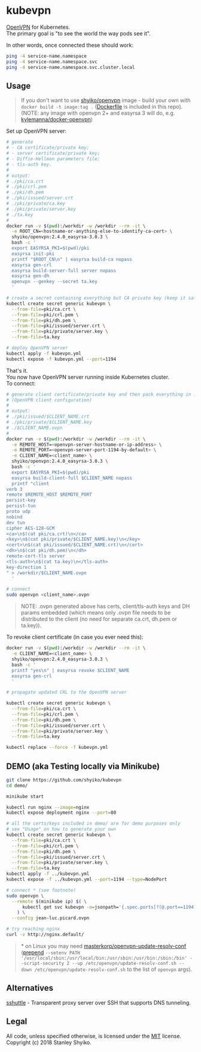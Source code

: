 # kubevpn

[OpenVPN](https://openvpn.net/index.php/open-source/documentation/howto.html) for Kubernetes.  
The primary goal is "to see the world the way pods see it".  

In other words, once connected these should work:

```sh
ping -4 service-name.namespace
ping -4 service-name.namespace.svc
ping -4 service-name.namespace.svc.cluster.local
```

## Usage

> If you don't want to use [shyiko/openvpn](https://hub.docker.com/r/shyiko/openvpn/) image - build your own with `docker build -t image:tag .` ([Dockerfile](Dockerfile) is included in this repo).  
(NOTE: any image with openvpn 2+ and easyrsa 3 will do, e.g. [kylemanna/docker-openvpn](https://github.com/kylemanna/docker-openvpn))

Set up OpenVPN server:

```sh
# generate
# - CA certificate/private key;
# - server certificate/private key;
# - Diffie-Hellman parameters file;
# - tls-auth key.
# 
# output:  
# ./pki/ca.crt
# ./pki/crl.pem
# ./pki/dh.pem
# ./pki/issued/server.crt
# ./pki/private/ca.key
# ./pki/private/server.key
# ./ta.key
#
docker run -v $(pwd):/workdir -w /workdir --rm -it \
  -e ROOT_CN=<hostname-or-anything-else-to-identify-ca-cert> \
  shyiko/openvpn:2.4.0_easyrsa-3.0.3 \
  bash -c '
  export EASYRSA_PKI=$(pwd)/pki
  easyrsa init-pki
  printf "$ROOT_CN\n" | easyrsa build-ca nopass 
  easyrsa gen-crl
  easyrsa build-server-full server nopass 
  easyrsa gen-dh
  openvpn --genkey --secret ta.key
  '

# create a secret containing everything but CA private key (keep it safe!)
kubectl create secret generic kubevpn \
  --from-file=pki/ca.crt \
  --from-file=pki/crl.pem \
  --from-file=pki/dh.pem \
  --from-file=pki/issued/server.crt \
  --from-file=pki/private/server.key \
  --from-file=ta.key

# deploy OpenVPN server
kubectl apply -f kubevpn.yml
kubectl expose -f kubevpn.yml --port=1194
```

That's it.  
You now have OpenVPN server running inside Kubernetes cluster.  
To connect:

```sh
# generate client certificate/private key and then pack everything in .ovpn 
# (OpenVPN client configuration)
#
# output:  
# ./pki/issued/$CLIENT_NAME.crt
# ./pki/private/$CLIENT_NAME.key
# ./$CLIENT_NAME.ovpn
#
docker run -v $(pwd):/workdir -w /workdir --rm -it \
  -e REMOTE_HOST=<openvpn-server-hostname-or-ip-address> \
  -e REMOTE_PORT=<openvpn-server-port-1194-by-default> \
  -e CLIENT_NAME=<client_name> \
  shyiko/openvpn:2.4.0_easyrsa-3.0.3 \
  bash -c '
  export EASYRSA_PKI=$(pwd)/pki
  easyrsa build-client-full $CLIENT_NAME nopass
  printf "client
verb 3  
remote $REMOTE_HOST $REMOTE_PORT
persist-key
persist-tun
proto udp
nobind
dev tun
cipher AES-128-GCM
<ca>\n$(cat pki/ca.crt)\n</ca>
<key>\n$(cat pki/private/$CLIENT_NAME.key)\n</key>
<cert>\n$(cat pki/issued/$CLIENT_NAME.crt)\n</cert>
<dh>\n$(cat pki/dh.pem)\n</dh>
remote-cert-tls server
<tls-auth>\n$(cat ta.key)\n</tls-auth>
key-direction 1
" > /workdir/$CLIENT_NAME.ovpn
  '

# connect
sudo openvpn <client_name>.ovpn
```

> NOTE: .ovpn generated above has certs, client/tls-auth keys and DH params embedded 
(which means only .ovpn file needs to be distributed to the client (no need for separate ca.crt, dh.pem or ta.key)).

To revoke client certificate (in case you ever need this):

```sh
docker run -v $(pwd):/workdir -w /workdir --rm -it \
  -e CLIENT_NAME=<client_name> \
  shyiko/openvpn:2.4.0_easyrsa-3.0.3 \
  bash -c '
  printf "yes\n" | easyrsa revoke $CLIENT_NAME
  easyrsa gen-crl
  '

# propagate updated CRL to the OpenVPN server

kubectl create secret generic kubevpn \
  --from-file=pki/ca.crt \
  --from-file=pki/crl.pem \
  --from-file=pki/dh.pem \
  --from-file=pki/issued/server.crt \
  --from-file=pki/private/server.key \
  --from-file=ta.key

kubectl replace --force -f kubevpn.yml
```

## DEMO (aka Testing locally via Minikube)

```sh
git clone https://github.com/shyiko/kubevpn
cd demo/

minikube start

kubectl run nginx --image=nginx
kubectl expose deployment nginx --port=80

# all the certs/keys included in demo/ are for demo purposes only
# see "Usage" on how to generate your own
kubectl create secret generic kubevpn \
  --from-file=pki/ca.crt \
  --from-file=pki/crl.pem \
  --from-file=pki/dh.pem \
  --from-file=pki/issued/server.crt \
  --from-file=pki/private/server.key \
  --from-file=ta.key
kubectl apply -f ../kubevpn.yml
kubectl expose -f ../kubevpn.yml --port=1194 --type=NodePort

# connect * (see footnote)
sudo openvpn \
  --remote $(minikube ip) $( \
      kubectl get svc kubevpn -o=jsonpath='{.spec.ports[?(@.port==1194)].nodePort}' \
    ) \
  --config jean-luc.picard.ovpn

# try reaching nginx
curl -v http://nginx.default/
```

> \* on Linux you may need [masterkorp/openvpn-update-resolv-conf](https://github.com/masterkorp/openvpn-update-resolv-conf)  
([prepend](demo/openvpn-connect.sh) `--setenv PATH '/usr/local/sbin:/usr/local/bin:/usr/sbin:/usr/bin:/sbin:/bin' --script-security 2 --up /etc/openvpn/update-resolv-conf.sh --down /etc/openvpn/update-resolv-conf.sh` to the list of `openvpn` args).

## Alternatives

[sshuttle](http://sshuttle.readthedocs.io/en/stable/) - Transparent proxy server over SSH that supports DNS tunneling.  

## Legal

All code, unless specified otherwise, is licensed under the [MIT](https://opensource.org/licenses/MIT) license.  
Copyright (c) 2018 Stanley Shyiko.
